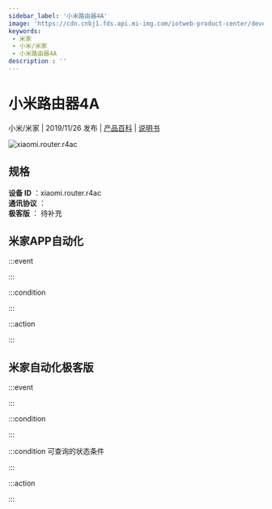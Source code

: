 ```yaml
---
sidebar_label: '小米路由器4A'
image: 'https://cdn.cnbj1.fds.api.mi-img.com/iotweb-product-center/developer_1571229967830pATOVgTS.png?GalaxyAccessKeyId=AKVGLQWBOVIRQ3XLEW&Expires=9223372036854775807&Signature=M1P5goaxqYwlhYeLsRscluUeg54='
keywords: 
 - 米家
 - 小米/米家
 - 小米路由器4A
description : ''
---
```

# 小米路由器4A

小米/米家 | 2019/11/26 发布 | [产品百科](https://home.mi.com/webapp/content/baike/product/index.html?model=xiaomi.router.r4ac/) | [说明书](https://home.mi.com/views/introduction.html?model=xiaomi.router.r4ac&region=cn)

![xiaomi.router.r4ac](https://cdn.cnbj1.fds.api.mi-img.com/iotweb-product-center/developer_1571229967830pATOVgTS.png?GalaxyAccessKeyId=AKVGLQWBOVIRQ3XLEW&Expires=9223372036854775807&Signature=M1P5goaxqYwlhYeLsRscluUeg54=)

## 规格  
> 
**设备 ID** ：xiaomi.router.r4ac  
**通讯协议** ：  
**极客版**  ： 待补充 


## 米家APP自动化  

:::event  

:::

:::condition  

:::

:::action   

:::

## 米家自动化极客版  

:::event  

:::

:::condition  

:::

:::condition 可查询的状态条件  

:::

:::action  

:::

        
